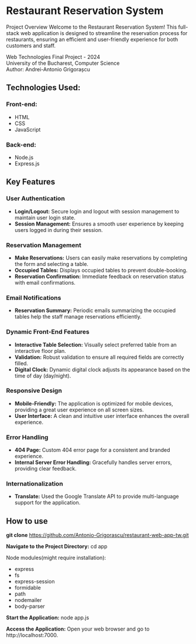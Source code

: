 # Restaurant Reservation System
Project Overview
Welcome to the Restaurant Reservation System! This full-stack web application is designed to streamline the reservation process for restaurants, ensuring an efficient and user-friendly experience for both customers and staff. 

Web Technologies Final Project - 2024  
University of the Bucharest, Computer Science  
Author: Andrei-Antonio Grigorașcu

## Technologies Used:
### Front-end:

- HTML
- CSS
- JavaScript

### Back-end:

- Node.js
- Express.js

## Key Features

### User Authentication
- **Login/Logout:** Secure login and logout with session management to maintain user login state.
- **Session Management:** Ensures a smooth user experience by keeping users logged in during their session.

### Reservation Management
- **Make Reservations:** Users can easily make reservations by completing the form and selecting a table.
- **Occupied Tables:** Displays occupied tables to prevent double-booking.
- **Reservation Confirmation:** Immediate feedback on reservation status with email confirmations.

### Email Notifications
- **Reservation Summary:** Periodic emails summarizing the occupied tables help the staff manage reservations efficiently.

### Dynamic Front-End Features
- **Interactive Table Selection:** Visually select preferred table from an interactive floor plan.
- **Validation:** Robust validation to ensure all required fields are correctly filled.
- **Digital Clock:** Dynamic digital clock adjusts its appearance based on the time of day (day/night).

### Responsive Design
- **Mobile-Friendly:** The application is optimized for mobile devices, providing a great user experience on all screen sizes.
- **User Interface:** A clean and intuitive user interface enhances the overall experience.

### Error Handling
- **404 Page:** Custom 404 error page for a consistent and branded experience.
- **Internal Server Error Handling:** Gracefully handles server errors, providing clear feedback.

### Internationalization
- **Translate:** Used the Google Translate API to provide multi-language support for the application.

## How to use
**git clone** https://github.com/Antonio-Grigorascu/restaurant-web-app-tw.git

**Navigate to the Project Directory:**
cd app

Node modules(might require installation):
- express
- fs
- express-session
- formidable
- path
- nodemailer
- body-parser

**Start the Application:**
node app.js

**Access the Application:**
Open your web browser and go to http://localhost:7000.


